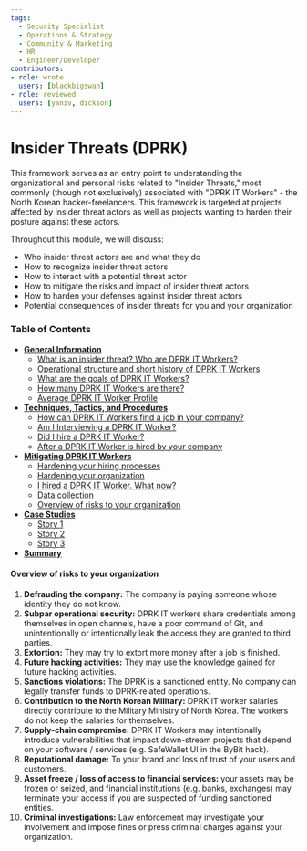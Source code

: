 ```yaml
---
tags:
  - Security Specialist
  - Operations & Strategy
  - Community & Marketing
  - HR
  - Engineer/Developer
contributors:
- role: wrote
  users: [blackbigswan]
- role: reviewed
  users: [yaniv, dickson]
---
```


# Insider Threats (DPRK)

This framework serves as an entry point to understanding the organizational and personal risks related to "Insider Threats," most commonly (though not exclusively) associated with "DPRK IT Workers" - the North Korean hacker-freelancers. This framework is targeted at projects affected by insider threat actors as well as projects wanting to harden their posture against these actors.

Throughout this module, we will discuss: 
- Who insider threat actors are and what they do
- How to recognize insider threat actors 
- How to interact with a potential threat actor
- How to mitigate the risks and impact of insider threat actors
- How to harden your defenses against insider threat actors
- Potential consequences of insider threats for you and your organization

### Table of Contents

- [**General Information**](./general-information.md)  
  - [What is an insider threat? Who are DPRK IT Workers?](./general-information.md#what-is-an-insider-threat-who-are-dprk-it-workers)  
  - [Operational structure and short history of DPRK IT Workers](./general-information.md#operational-structure-and-short-history-of-dprk-it-workers)  
  - [What are the goals of DPRK IT Workers?](./general-information.md#what-are-the-goals-of-dprk-it-workers)  
  - [How many DPRK IT Workers are there?](./general-information.md#how-many-dprk-it-workers-are-there)  
  - [Average DPRK IT Worker Profile](./general-information.md#average-dprk-it-worker-profile)  
- [**Techniques, Tactics, and Procedures**](./techniques-tactics-and-procedures.md)  
  - [How can DPRK IT Workers find a job in your company?](./techniques-tactics-and-procedures.md#how-can-dprk-it-workers-find-a-job-in-your-company)  
  - [Am I Interviewing a DPRK IT Worker?](./techniques-tactics-and-procedures.md#am-i-interviewing-a-dprk-it-worker)  
  - [Did I hire a DPRK IT Worker?](./techniques-tactics-and-procedures.md#did-i-hire-a-dprk-it-worker)  
  - [After a DPRK IT Worker is hired by your company](./techniques-tactics-and-procedures.md#after-a-dprk-it-worker-is-hired-by-your-company)  
- [**Mitigating DPRK IT Workers**](./mitigating-dprk-it-workers.md)  
  - [Hardening your hiring processes](./mitigating-dprk-it-workers.md#hardening-your-hiring-processes)  
  - [Hardening your organization](./mitigating-dprk-it-workers.md#hardening-your-organization)  
  - [I hired a DPRK IT Worker. What now?](./mitigating-dprk-it-workers.md#i-hired-a-dprk-it-worker-what-now)  
  - [Data collection](./mitigating-dprk-it-workers.md#data-collection)  
  - [Overview of risks to your organization](./mitigating-dprk-it-workers.md#overview-of-risks-to-your-organization)  
- [**Case Studies**](./case-studies.md)  
  - [Story 1](./case-studies.md#story-1)  
  - [Story 2](./case-studies.md#story-2)  
  - [Story 3](./case-studies.md#story-3)  
- [**Summary**](./summary.md)

#### Overview of risks to your organization

1. **Defrauding the company:** The company is paying someone whose identity they do not know.
2. **Subpar operational security:** DPRK IT workers share credentials among themselves in open channels, have a poor command of Git, and unintentionally or intentionally leak the access they are granted to third parties.
3. **Extortion:** They may try to extort more money after a job is finished.
4. **Future hacking activities:** They may use the knowledge gained for future hacking activities.
5. **Sanctions violations:** The DPRK is a sanctioned entity. No company can legally transfer funds to DPRK-related operations.
6. **Contribution to the North Korean Military:** DPRK IT worker salaries directly contribute to the Military Ministry of North Korea. The workers do not keep the salaries for themselves.
7. **Supply-chain compromise:** DPRK IT Workers may intentionally introduce vulnerabilities that impact down-stream projects that depend on your software / services (e.g. SafeWallet UI in the ByBit hack).
8. **Reputational damage:** To your brand and loss of trust of your users and customers.
9. **Asset freeze / loss of access to financial services:** your assets may be frozen or seized, and financial institutions (e.g. banks, exchanges) may terminate your access if you are suspected of funding sanctioned entities.
10. **Criminal investigations:** Law enforcement may investigate your involvement and impose fines or press criminal charges against your organization.